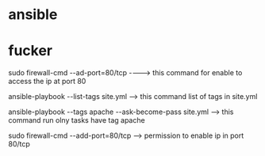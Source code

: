 # ansible
# fucker


sudo firewall-cmd --ad-port=80/tcp
    ----> this command for enable to access the ip at port 80

ansible-playbook --list-tags site.yml 
   --> this command list of tags in site.yml

ansible-playbook --tags apache --ask-become-pass site.yml 
     --> this command run olny tasks have tag apache 

 sudo firewall-cmd --add-port=80/tcp
                 -->  permission to enable ip in port 80/tcp


